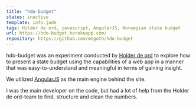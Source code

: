 ```yaml
---
title: "hdo-budget"
status: inactive
template: info.jade
tags: Holder de ord, javascript, AngularJS, Norwegian state budget
url: https://hdo-budget.herokuapp.com/
repository: https://github.com/megoth/hdo-budget
---
```


hdo-budget was an experiment conducted by [Holder de ord](https://www.holderdeord.no/) to explore how to present a state budget using the capabilities of a web app in a manner that was easy-to-understand and meaningful in terms of gaining insight.

We utilized [AngularJS](https://angularjs.org/) as the main engine behind the site.

I was the main developer on the code, but had a lot of help from the Holder de ord-team to find, structure and clean the numbers.